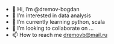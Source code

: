 - 👋 Hi, I’m @dremov-bogdan
- 👀 I’m interested in data analysis
- 🌱 I’m currently learning python, scala
- 💞️ I’m looking to collaborate on ...
- 📫 How to reach me dremovb@mail.ru

<!---
dremov-bogdan/dremov-bogdan is a ✨ special ✨ repository because its `README.md` (this file) appears on your GitHub profile.
You can click the Preview link to take a look at your changes.
--->
